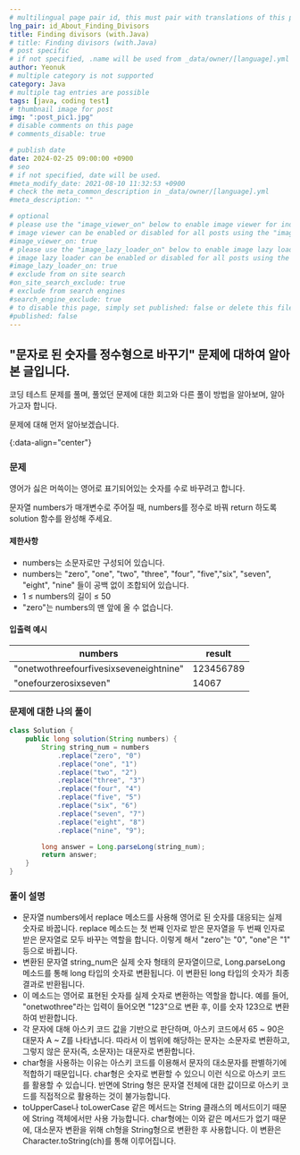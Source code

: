 ```yaml
---
# multilingual page pair id, this must pair with translations of this page. (This name must be unique)
lng_pair: id_About_Finding_Divisors
title: Finding divisors (with.Java)
# title: Finding divisors (with.Java)
# post specific
# if not specified, .name will be used from _data/owner/[language].yml
author: Yeonuk
# multiple category is not supported
category: Java
# multiple tag entries are possible
tags: [java, coding test]
# thumbnail image for post
img: ":post_pic1.jpg"
# disable comments on this page
# comments_disable: true

# publish date
date: 2024-02-25 09:00:00 +0900
# seo
# if not specified, date will be used.
#meta_modify_date: 2021-08-10 11:32:53 +0900
# check the meta_common_description in _data/owner/[language].yml
#meta_description: ""

# optional
# please use the "image_viewer_on" below to enable image viewer for individual pages or posts (_posts/ or [language]/_posts folders).
# image viewer can be enabled or disabled for all posts using the "image_viewer_posts: true" setting in _data/conf/main.yml.
#image_viewer_on: true
# please use the "image_lazy_loader_on" below to enable image lazy loader for individual pages or posts (_posts/ or [language]/_posts folders).
# image lazy loader can be enabled or disabled for all posts using the "image_lazy_loader_posts: true" setting in _data/conf/main.yml.
#image_lazy_loader_on: true
# exclude from on site search
#on_site_search_exclude: true
# exclude from search engines
#search_engine_exclude: true
# to disable this page, simply set published: false or delete this file
#published: false
---
```


<!-- outline-start -->

## "문자로 된 숫자를 정수형으로 바꾸기" 문제에 대하여 알아본 글입니다.

코딩 테스트 문제를 풀며, 풀었던 문제에 대한 회고와 다른 풀이 방법을 알아보며, 알아가고자 합니다.

문제에 대해 먼저 알아보겠습니다.

{:data-align="center"}

<!-- outline-end -->

### 문제

영어가 싫은 머쓱이는 영어로 표기되어있는 숫자를 수로 바꾸려고 합니다.

문자열 numbers가 매개변수로 주어질 때, numbers를 정수로 바꿔 return 하도록 solution 함수를 완성해 주세요.

#### 제한사항

- numbers는 소문자로만 구성되어 있습니다.
- numbers는 "zero", "one", "two", "three", "four", "five","six", "seven", "eight", "nine" 들이 공백 없이 조합되어 있습니다.
- 1 ≤ numbers의 길이 ≤ 50
- "zero"는 numbers의 맨 앞에 올 수 없습니다.

#### 입출력 예시

| numbers                                | result    |
| -------------------------------------- | --------- |
| "onetwothreefourfivesixseveneightnine" | 123456789 |
| "onefourzerosixseven"                  | 14067     |

<!-- | start_num | end_num | result |
| --------- | ------- | ------ |
| 10        | 3       | 0      | -->

### 문제에 대한 나의 풀이

```java
class Solution {
    public long solution(String numbers) {
        String string_num = numbers
            .replace("zero", "0")
            .replace("one", "1")
            .replace("two", "2")
            .replace("three", "3")
            .replace("four", "4")
            .replace("five", "5")
            .replace("six", "6")
            .replace("seven", "7")
            .replace("eight", "8")
            .replace("nine", "9");

        long answer = Long.parseLong(string_num);
        return answer;
    }
}
```

### 풀이 설명

- 문자열 numbers에서 replace 메소드를 사용해 영어로 된 숫자를 대응되는 실제 숫자로 바꿉니다. replace 메소드는 첫 번째 인자로 받은 문자열을 두 번째 인자로 받은 문자열로 모두 바꾸는 역할을 합니다. 이렇게 해서 "zero"는 "0", "one"은 "1" 등으로 바뀝니다.
- 변환된 문자열 string_num은 실제 숫자 형태의 문자열이므로, Long.parseLong 메소드를 통해 long 타입의 숫자로 변환됩니다. 이 변환된 long 타입의 숫자가 최종 결과로 반환됩니다.
- 이 메소드는 영어로 표현된 숫자를 실제 숫자로 변환하는 역할을 합니다. 예를 들어, "onetwothree"라는 입력이 들어오면 "123"으로 변환 후, 이를 숫자 123으로 변환하여 반환합니다.
- 각 문자에 대해 아스키 코드 값을 기반으로 판단하며, 아스키 코드에서 65 ~ 90은 대문자 A ~ Z를 나타냅니다. 따라서 이 범위에 해당하는 문자는 소문자로 변환하고, 그렇지 않은 문자(즉, 소문자)는 대문자로 변환합니다.
- char형을 사용하는 이유는 아스키 코드를 이용해서 문자의 대소문자를 판별하기에 적합하기 때문입니다. char형은 숫자로 변환할 수 있으니 이런 식으로 아스키 코드를 활용할 수 있습니다. 반면에 String 형은 문자열 전체에 대한 값이므로 아스키 코드를 직접적으로 활용하는 것이 불가능합니다.
- toUpperCase나 toLowerCase 같은 메서드는 String 클래스의 메서드이기 때문에 String 객체에서만 사용 가능합니다. char형에는 이와 같은 메서드가 없기 때문에, 대소문자 변환을 위해 ch형을 String형으로 변환한 후 사용합니다. 이 변환은 Character.toString(ch)를 통해 이루어집니다.
